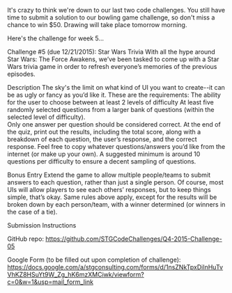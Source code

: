 It's crazy to think we're down to our last two code challenges.  You still have time to submit a solution to our bowling game challenge, so don't miss a chance to win $50.  Drawing will take place tomorrow morning.

Here's the challenge for week 5...


Challenge #5 (due 12/21/2015): Star Wars Trivia
With all the hype around Star Wars: The Force Awakens, we’ve been tasked to come up with a Star Wars trivia game in order to refresh everyone’s memories of the previous episodes.

Description
The sky's the limit on what kind of UI you want to create--it can be as ugly or fancy as you’d like it.  These are the requirements:
The ability for the user to choose between at least 2 levels of difficulty
At least five randomly selected questions from a larger bank of questions (within the selected level of difficulty).  
Only one answer per question should be considered correct.
At the end of the quiz, print out the results, including the total score, along with a breakdown of each question, the user’s response, and the correct response.
Feel free to copy whatever questions/answers you’d like from the internet (or make up your own).  A suggested minimum is around 10 questions per difficulty to ensure a decent sampling of questions.

Bonus Entry
Extend the game to allow multiple people/teams to submit answers to each question, rather than just a single person.  Of course, most UIs will allow players to see each others’ responses, but to keep things simple, that’s okay.  Same rules above apply, except for the results will be broken down by each person/team, with a winner determined (or winners in the case of a tie).

Submission Instructions

GitHub repo: https://github.com/STGCodeChallenges/Q4-2015-Challenge-05

Google Form (to be filled out upon completion of challenge): https://docs.google.com/a/stgconsulting.com/forms/d/1nsZNkTpxDiInHuTvVhKZ8HSuYt9W_Zg_hK6mzXMCiwk/viewform?c=0&w=1&usp=mail_form_link
